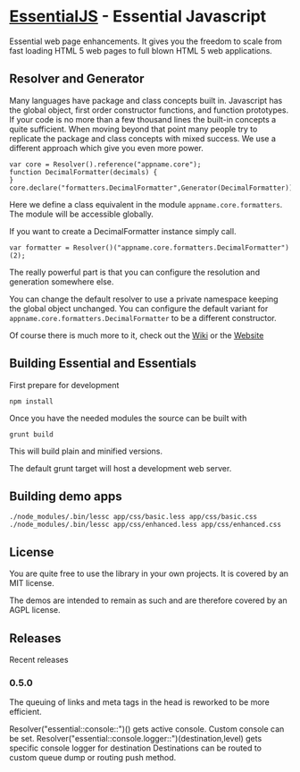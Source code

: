 [EssentialJS](http://essentialjs.com/) - Essential Javascript
================================

Essential web page enhancements. It gives you the freedom to scale from fast loading HTML 5 web pages to full blown HTML 5 web applications.

## Resolver and Generator

Many languages have package and class concepts built in. Javascript has the global object, first order constructor functions, and function prototypes.
If your code is no more than a few thousand lines the built-in concepts a quite sufficient. 
When moving beyond that point many people try to replicate the package and class concepts with mixed success. We use a different approach which give you even more power.

    var core = Resolver().reference("appname.core");
    function DecimalFormatter(decimals) {
    }
    core.declare("formatters.DecimalFormatter",Generator(DecimalFormatter));

Here we define a class equivalent in the module `appname.core.formatters`. The module will be accessible globally.

If you want to create a DecimalFormatter instance simply call.

    var formatter = Resolver()("appname.core.formatters.DecimalFormatter")(2);

The really powerful part is that you can configure the resolution and generation somewhere else.

You can change the default resolver to use a private namespace keeping the global object unchanged.
You can configure the default variant for `appname.core.formatters.DecimalFormatter` to be a different constructor.

Of course there is much more to it, check out the [Wiki](http://github.com/essentialjs/EssentialJs/Wiki)
or the [Website](http://essentialjs.com)

## Building Essential and Essentials

First prepare for development

    npm install

Once you have the needed modules the source can be built with

    grunt build

This will build plain and minified versions.

The default grunt target will host a development web server.


## Building demo apps

    ./node_modules/.bin/lessc app/css/basic.less app/css/basic.css
    ./node_modules/.bin/lessc app/css/enhanced.less app/css/enhanced.css

## License

You are quite free to use the library in your own projects. It is covered by an MIT license.

The demos are intended to remain as such and are therefore covered by an AGPL license.


## Releases

Recent releases

### 0.5.0

The queuing of links and meta tags in the head is reworked to be more efficient.

Resolver("essential::console::")() gets active console. Custom console can be set.
Resolver("essential::console.logger::")(destination,level) gets specific console logger for destination
Destinations can be routed to custom queue dump or routing push method.

